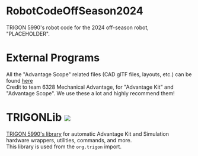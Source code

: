 # RobotCodeOffSeason2024

TRIGON 5990's robot code for the 2024 off-season robot, "PLACEHOLDER".

# External Programs

All the "Advantage Scope" related files (CAD glTF files, layouts, etc.) can be
found [here](https://drive.google.com/drive/folders/1vK-8Akb4TyNPDFmN4jN6hY-zUQRlOOss?usp=drive_link)   
Credit to team 6328 Mechanical Advantage, for "Advantage Kit" and "Advantage Scope".
We use these a lot and highly recommend them!

# TRIGONLib [![](https://jitpack.io/v/Programming-TRIGON/TRIGONLib.svg)](https://jitpack.io/#Programming-TRIGON/TRIGONLib)

[TRIGON 5990's library](https://github.com/Programming-TRIGON/TRIGONLib) for automatic Advantage Kit and Simulation
hardware wrappers, utilities, commands, and more.    
This library is used from the `org.trigon` import.
